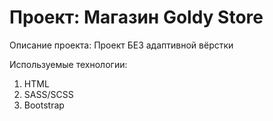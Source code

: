 # Проект: Магазин Goldy Store

Описание проекта:
Проект БЕЗ адаптивной вёрстки

Используемые технологии:

1. HTML
2. SASS/SCSS
3. Bootstrap
